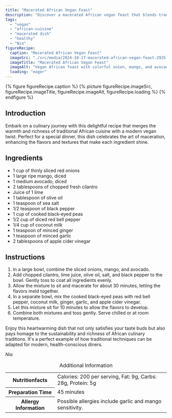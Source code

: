 ```yaml
---
title: "Macerated African Vegan Feast"
description: "Discover a macerated African vegan feast that blends traditional flavors with a modern twist, perfect for any special dinner."
tags:
  - "vegan"
  - "african-cuisine"
  - "macerated dish"
  - "healthy"
  - "Nia"
figureRecipe: 
  caption: "Macerated African Vegan Feast"
  imageSrc: "./src/media/2024-10-17-macerated-african-vegan-feast-2935.png"
  imageTitle: "Macerated African Vegan Feast"
  imageAlt: "Vegan African feast with colorful onion, mango, and avocado salad, and black-eyed peas with bell peppers, under gentle light on a simple table."
  loading: "eager"
---
```


{% figure figureRecipe.caption %}
{% picture figureRecipe.imageSrc, figureRecipe.imageTitle, figureRecipe.imageAlt, figureRecipe.loading %}
{% endfigure %}

## Introduction

Embark on a culinary journey with this delightful recipe that merges the warmth and richness of traditional African cuisine with a modern vegan twist. Perfect for a special dinner, this dish celebrates the art of maceration, enhancing the flavors and textures that make each ingredient shine.

## Ingredients

- 1 cup of thinly sliced red onions
- 1 large ripe mango, diced
- 1 medium avocado, diced
- 2 tablespoons of chopped fresh cilantro
- Juice of 1 lime
- 1 tablespoon of olive oil
- 1 teaspoon of sea salt
- 1/2 teaspoon of black pepper
- 1 cup of cooked black-eyed peas
- 1/2 cup of diced red bell pepper
- 1/4 cup of coconut milk
- 1 teaspoon of minced ginger
- 1 teaspoon of minced garlic
- 2 tablespoons of apple cider vinegar

## Instructions

1. In a large bowl, combine the sliced onions, mango, and avocado.
2. Add chopped cilantro, lime juice, olive oil, salt, and black pepper to the bowl. Gently toss to coat all ingredients evenly.
3. Allow the mixture to sit and macerate for about 30 minutes, letting the flavors meld together.
4. In a separate bowl, mix the cooked black-eyed peas with red bell pepper, coconut milk, ginger, garlic, and apple cider vinegar.
5. Let this mixture sit for 10 minutes to allow the flavors to develop.
6. Combine both mixtures and toss gently. Serve chilled or at room temperature.

Enjoy this heartwarming dish that not only satisfies your taste buds but also pays homage to the sustainability and richness of African culinary traditions. It's a perfect example of how traditional techniques can be adapted for modern, health-conscious diners.

*Nia*

<table><caption class='sr-only'>Additional Information</caption><tr><th>Nutritionfacts</th><td>Calories: 200 per serving, Fat: 9g, Carbs: 28g, Protein: 5g&nbsp;</td></tr><tr><th>Preparation Time</th><td>45 minutes&nbsp;</td></tr><tr><th>Allergy Information</th><td>Possible allergies include garlic and mango sensitivity.&nbsp;</td></tr></table>

